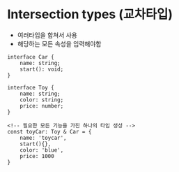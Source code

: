 # Intersection types (교차타입)

- 여러타입을 합쳐서 사용
- 해당하는 모든 속성을 입력해야함

```
interface Car {
    name: string;
    start(): void;
}

interface Toy {
    name: string;
    color: string;
    price: number;
}

<!-- 필요한 모든 기능을 가진 하나의 타입 생성 -->
const toyCar: Toy & Car = {
    name: 'toycar',
    start(){},
    color: 'blue',
    price: 1000
}
```

